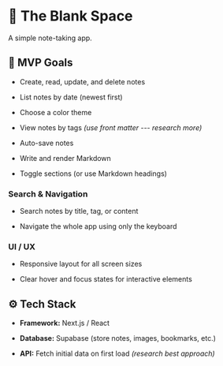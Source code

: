 # 📝 The Blank Space

A simple note-taking app.

## 🎯 MVP Goals

- Create, read, update, and delete notes

- List notes by date (newest first)

- Choose a color theme

- View notes by tags _(use front matter --- research more)_

- Auto-save notes

- Write and render Markdown

- Toggle sections (or use Markdown headings)

### Search & Navigation

- Search notes by title, tag, or content

- Navigate the whole app using only the keyboard

### UI / UX

- Responsive layout for all screen sizes

- Clear hover and focus states for interactive elements

## ⚙️ Tech Stack

- **Framework:** Next.js / React

- **Database:** Supabase (store notes, images, bookmarks, etc.)

- **API:** Fetch initial data on first load _(research best approach)_
